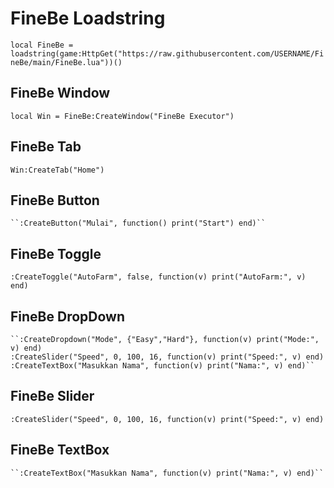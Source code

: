 # FineBe Loadstring
``local FineBe = loadstring(game:HttpGet("https://raw.githubusercontent.com/USERNAME/FineBe/main/FineBe.lua"))()``

## FineBe Window
``local Win = FineBe:CreateWindow("FineBe Executor")``

## FineBe Tab
``Win:CreateTab("Home")``

## FineBe Button
    ``:CreateButton("Mulai", function() print("Start") end)``

## FineBe Toggle
``:CreateToggle("AutoFarm", false, function(v) print("AutoFarm:", v) end)``
## FineBe DropDown
    ``:CreateDropdown("Mode", {"Easy","Hard"}, function(v) print("Mode:", v) end)
    :CreateSlider("Speed", 0, 100, 16, function(v) print("Speed:", v) end)
    :CreateTextBox("Masukkan Nama", function(v) print("Nama:", v) end)``
## FineBe Slider
``:CreateSlider("Speed", 0, 100, 16, function(v) print("Speed:", v) end)``
## FineBe TextBox
    ``:CreateTextBox("Masukkan Nama", function(v) print("Nama:", v) end)``
